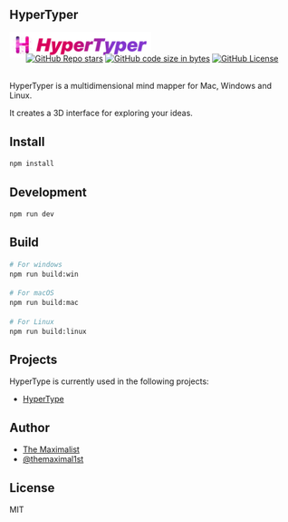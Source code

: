## HyperTyper

<img src="src/renderer/src/assets/plain-logo.png" alt="HyperTyper — Multidimensional Mind Mapping" class="logo" style="max-width: 250px;" />

<div class="badges" style="text-align: center; margin-top: -10px;">
<a href="https://github.com/themaximal1st/hypertyper"><img alt="GitHub Repo stars" src="https://img.shields.io/github/stars/themaximal1st/hypertyper"></a>
<a href="https://github.com/themaximal1st/hypertyper"><img alt="GitHub code size in bytes" src="https://img.shields.io/github/languages/code-size/themaximal1st/hypertyper"></a>
<a href="https://github.com/themaximal1st/hypertyper"><img alt="GitHub License" src="https://img.shields.io/github/license/themaximal1st/hypertyper"></a>
</div>
<br />

HyperTyper is a multidimensional mind mapper for Mac, Windows and Linux.

It creates a 3D interface for exploring your ideas.

## Install

```bash
npm install
```

## Development

```bash
npm run dev
```

## Build

```bash
# For windows
npm run build:win

# For macOS
npm run build:mac

# For Linux
npm run build:linux
```

## Projects

HyperType is currently used in the following projects:

-   [HyperType](https://hypertypelang.com)



## Author

-   [The Maximalist](https://themaximalist.com/)
-   [@themaximal1st](https://twitter.com/themaximal1st)



## License

MIT
